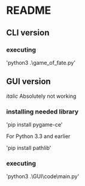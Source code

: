 # README

## CLI version

### executing

'python3 .\game_of_fate.py'

## GUI version

*italic* Absolutely not working

### installing needed library

'pip install pygame-ce'

For Python 3.3 and earlier

'pip install pathlib'

### executing

'python3 .\GUI\code\main.py'
